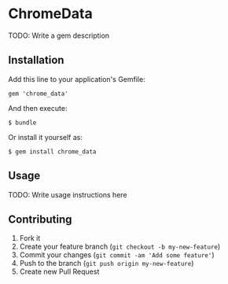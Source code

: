 # ChromeData

TODO: Write a gem description

## Installation

Add this line to your application's Gemfile:

    gem 'chrome_data'

And then execute:

    $ bundle

Or install it yourself as:

    $ gem install chrome_data

## Usage

TODO: Write usage instructions here

## Contributing

1. Fork it
2. Create your feature branch (`git checkout -b my-new-feature`)
3. Commit your changes (`git commit -am 'Add some feature'`)
4. Push to the branch (`git push origin my-new-feature`)
5. Create new Pull Request
